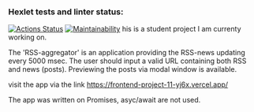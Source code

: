 ### Hexlet tests and linter status:
[![Actions Status](https://github.com/SpaYkeR696/frontend-project-11/actions/workflows/hexlet-check.yml/badge.svg)](https://github.com/SpaYkeR696/frontend-project-11/actions)
[![Maintainability](https://api.codeclimate.com/v1/badges/1c7347bf51064585c48a/maintainability)](https://codeclimate.com/github/SpaYkeR696/frontend-project-11/maintainability)
his is a student project I am currenty working on.

The 'RSS-aggregator' is an application providing the RSS-news updating every 5000 msec. The user should input a valid URL containing both RSS and news (posts). Previewing the posts via modal window is available.

visit the app via the link https://frontend-project-11-yj6x.vercel.app/

The app was written on Promises, asyc/await are not used.